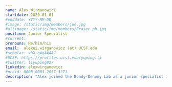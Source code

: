 ```yaml
---
name: Alex Wirganowicz
startdate: 2020-01-01
#enddate: YYYY-MM-DD
#image: /static/img/members/joe.jpg
#altimage: /static/img/members/Fraser_pb.jpg
position: Junior Specialist
#current:
pronouns: He/him/his
email: 	alexei.wirganowicz (at) UCSF.edu
#scholar: vhX-qAgAAAAJ
#UCSF: https://profiles.ucsf.edu/yuping.li
#twitter: liyuping927
linkedin: alexwirganowicz
#orcid: 0000-0003-2057-3271
description: "Alex joined the Bondy-Denomy Lab as a junior specialist in August, 2020. Alex was a double Chemistry and Genetics/Genomics major with a business minor at the University of Texas at Austin, where he worked in the [Nancy Moran Lab](http://web.biosci.utexas.edu/moran/) and [Howard Ochman Lab](http://web.biosci.utexas.edu/ochman/) to study insect gut microbiomes and prokaryote genome evolution. In the Bondy-Denomy Lab, he is studying and utilizing Type I CRISPR-Cas systems for various gene-editing applications, as well as searching for novel bacterial immune systems. Outside of the lab, he enjoys mountain bike racing, strong coffee, and tall IPAs."
---
```

